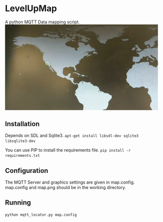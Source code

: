 # LevelUpMap
A python MQTT Data mapping script.
![Image of Visualization](https://github.com/plasmarobo/LevelUpMap/raw/us/EheltYX.gif "Map in Action")

## Installation
Depends on SDL and Sqlite3.
`apt-get install libsdl-dev sqlite3 libsqlite3-dev`

You can use PIP to install the requirements file.
`pip install -r requirements.txt`

## Configuration
The MQTT Server and graphics settings are given in map.config.
map.config and map.png should be in the working directory.

## Running
`python mqtt_locator.py map.config`
